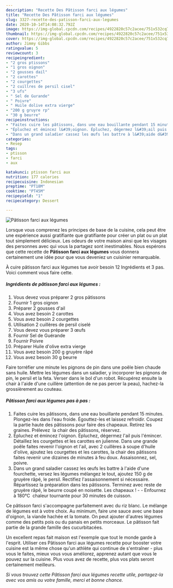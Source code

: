 ```yaml
---
description: "Recette Des Pâtisson farci aux légumes"
title: "Recette Des Pâtisson farci aux légumes"
slug: 3327-recette-des-patisson-farci-aux-legumes
date: 2020-10-14T14:08:32.792Z
image: https://img-global.cpcdn.com/recipes/4922820c57c2acee/751x532cq70/patisson-farci-aux-legumes-photo-principale-de-la-recette.jpg
thumbnail: https://img-global.cpcdn.com/recipes/4922820c57c2acee/751x532cq70/patisson-farci-aux-legumes-photo-principale-de-la-recette.jpg
cover: https://img-global.cpcdn.com/recipes/4922820c57c2acee/751x532cq70/patisson-farci-aux-legumes-photo-principale-de-la-recette.jpg
author: Jimmy Gibbs
ratingvalue: 5
reviewcount: 3
recipeingredient:
- "2 gros ptissons"
- "1 gros oignon"
- "2 gousses dail"
- "2 carottes"
- "2 courgettes"
- "2 cuillres de persil cisel"
- "3 ufs"
- " Sel de Gurande"
- " Poivre"
- " Huile dolive extra vierge"
- "200 g gruyre rp"
- "30 g beurre"
recipeinstructions:
- "Faites cuire les pâtissons, dans une eau bouillante pendant 15 minutes. Plongez-les dans l&#39;eau froide. Égouttez-les et laissez refroidir. Coupez  la partie haute des pâtissons pour faire des chapeaux. Retirez les graines. Prélevez  la chair des pâtissons, réservez."
- "Épluchez et émincez l&#39;oignon. Épluchez, dégermez l&#39;ail puis l&#39;émincer. Détaillez les courgettes et les carottes en julienne. Dans une grande poêle faites revenir l&#39;oignon et l&#39;ail, avec 2 cuillères à soupe d&#39;huile d&#39;olive, ajoutez les courgettes et les carottes, la chair des pâtissons faites revenir une dizaines de minutes à feu doux. Assaisonnez, sel, poivre."
- "Dans un grand saladier cassez les œufs les battre à l&#39;aide d&#39;une fourchette, versez les légumes mélangez le tout, ajoutez 150 g de gruyère râpé, le persil. Rectifiez l&#39;assaisonnement si nécessaire. Répartissez la préparation dans les pâtissons. Terminez avec reste de gruyère râpé, le beurre coupé en noisette. Les chapeaux !  Enfournez à 180°C  chaleur tournante pour 30 minutes de cuisson."
categories:
- Resep
tags:
- ptisson
- farci
- aux

katakunci: ptisson farci aux 
nutrition: 177 calories
recipecuisine: Indonesian
preptime: "PT18M"
cooktime: "PT45M"
recipeyield: "1"
recipecategory: Dessert

---
```



![Pâtisson farci aux légumes](https://img-global.cpcdn.com/recipes/4922820c57c2acee/751x532cq70/patisson-farci-aux-legumes-photo-principale-de-la-recette.jpg)

Lorsque vous comprenez les principes de base de la cuisine, cela peut être une expérience aussi gratifiante que gratifiante pour créer un plat ou un plat tout simplement délicieux. Les odeurs de votre maison ainsi que les visages des personnes avec qui vous la partagez sont inestimables. Nous espérons que cette recette de <strong> Pâtisson farci aux légumes </strong> vous donnera certainement une idée pour que vous deveniez un cuisinier remarquable.

<!--inarticleads1-->

À cuire pâtisson farci aux légumes tue avoir besoin 12 Ingrédients et 3 pas. Voici comment vous faire cette.

##### Ingrédients de pâtisson farci aux légumes :

1. Vous devez vous préparer 2 gros pâtissons
1. Fournir 1 gros oignon
1. Préparer 2 gousses d&#39;ail
1. Vous avez besoin 2 carottes
1. Vous avez besoin 2 courgettes
1. Utilisation 2 cuillères de persil ciselé
1. Vous devez vous préparer 3 œufs
1. Fournir  Sel de Guérande
1. Fournir  Poivre
1. Préparer  Huile d&#39;olive extra vierge
1. Vous avez besoin 200 g gruyère râpé
1. Vous avez besoin 30 g beurre


Faire torréfier une minute les pignons de pin dans une poêle bien chaude sans huile. Mettre les légumes dans un saladier, y incorporer les pignons de pin, le persil et la feta. Verser dans le bol d&#39;un robot. Récupérez ensuite la chair à l&#39;aide d&#39;une cuillère (attention de ne pas percer la peau), hachez-la grossièrement au couteau. 

<!--inarticleads2-->

##### Pâtisson farci aux légumes pas à pas :

1. Faites cuire les pâtissons, dans une eau bouillante pendant 15 minutes. Plongez-les dans l&#39;eau froide. Égouttez-les et laissez refroidir. Coupez  la partie haute des pâtissons pour faire des chapeaux. Retirez les graines. Prélevez  la chair des pâtissons, réservez.
1. Épluchez et émincez l&#39;oignon. Épluchez, dégermez l&#39;ail puis l&#39;émincer. Détaillez les courgettes et les carottes en julienne. Dans une grande poêle faites revenir l&#39;oignon et l&#39;ail, avec 2 cuillères à soupe d&#39;huile d&#39;olive, ajoutez les courgettes et les carottes, la chair des pâtissons faites revenir une dizaines de minutes à feu doux. Assaisonnez, sel, poivre.
1. Dans un grand saladier cassez les œufs les battre à l&#39;aide d&#39;une fourchette, versez les légumes mélangez le tout, ajoutez 150 g de gruyère râpé, le persil. Rectifiez l&#39;assaisonnement si nécessaire. Répartissez la préparation dans les pâtissons. Terminez avec reste de gruyère râpé, le beurre coupé en noisette. Les chapeaux ! -  - Enfournez à 180°C  chaleur tournante pour 30 minutes de cuisson.


Ce pâtisson farci s&#39;accompagne parfaitement avec du riz blanc. Le mélange de légumes est à votre choix. Au minimum, faire une sauce avec une base d&#39;oignon, la viande hachée et la tomate. On peut ajouter d&#39;autres légumes comme des petits pois ou du panais en petits morceaux. Le pâtisson fait partie de la grande famille des cucurbitacées. 

<!--inarticleads1-->

<p>
Un excellent repas fait maison est l'exemple que tout le monde garde à l'esprit. Utiliser ces Pâtisson farci aux légumes recette pour booster votre cuisine est la même chose qu'un athlète qui continue de s'entraîner - plus vous le faites, mieux vous vous améliorez, apprenez autant que vous le pouvez sur la cuisine. Plus vous avez de recette, plus vos plats seront certainement meilleurs.
</p>

<p>
<i>Si vous trouvez cette Pâtisson farci aux légumes recette utile, partagez-la avec vos amis ou votre famille, merci et bonne chance.</i>
</p>
